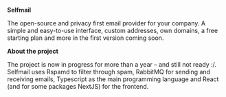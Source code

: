 **Selfmail**

The open-source and privacy first email provider for your company. A simple and easy-to-use interface, custom addresses, own domains, a free starting plan and more in the first version coming soon.


**About the project**

The project is now in progress for more than a year – and still not ready :/. Selfmail uses Rspamd to filter through spam, RabbitMQ for sending and receiving emails, Typescript as the main programming language and React (and for some packages NextJS) for the frontend. 